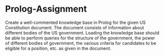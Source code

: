 # Prolog-Assignment
Create a well-commented knowledge base in Prolog for the given US Constitution document. The document consists of information about different bodies of the US government. Loading the knowledge base should be able to perform queries for the structure of the government, the power of different bodies of government, the various criteria for candidates to be eligible for a position, etc. as given in the document.
